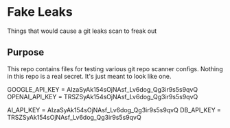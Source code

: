 # Fake Leaks
Things that would cause a git leaks scan to freak out

## Purpose

This repo contains files for testing various git repo scanner configs. Nothing in this repo is a real secret. It's just meant to look like one.

GOOGLE_API_KEY = AIzaSyAk154sOjNAsf_Lv6dog_Qg3ir9s5s9qvQ   OPENAI_API_KEY = TRSZSyAk154sOjNAsf_Lv6dog_Qg3ir9s5s9qvQ

AI_API_KEY = AIzaSyAk154sOjNAsf_Lv6dog_Qg3ir9s5s9qvQ   DB_API_KEY = TRSZSyAk154sOjNAsf_Lv6dog_Qg3ir9s5s9qvQ
